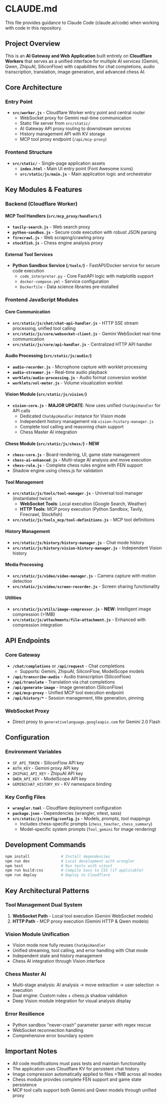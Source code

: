 # CLAUDE.md

This file provides guidance to Claude Code (claude.ai/code) when working with code in this repository.

## Project Overview

This is an **AI Gateway and Web Application** built entirely on **Cloudflare Workers** that serves as a unified interface for multiple AI services (Gemini, Qwen, ZhipuAI, SiliconFlow) with capabilities for chat completions, audio transcription, translation, image generation, and advanced chess AI.

## Core Architecture

### Entry Point
- **`src/worker.js`** - Cloudflare Worker entry point and central router
  - WebSocket proxy for Gemini real-time communication
  - Static file server from `src/static/`
  - AI Gateway API proxy routing to downstream services
  - History management API with KV storage
  - MCP tool proxy endpoint (`/api/mcp-proxy`)

### Frontend Structure
- **`src/static/`** - Single-page application assets
  - **`index.html`** - Main UI entry point (Font Awesome icons)
  - **`src/static/js/main.js`** - Main application logic and orchestrator

## Key Modules & Features

### Backend (Cloudflare Worker)

#### MCP Tool Handlers (`src/mcp_proxy/handlers/`)
- **`tavily-search.js`** - Web search proxy
- **`python-sandbox.js`** - Secure code execution with robust JSON parsing
- **`firecrawl.js`** - Web scraping/crawling proxy
- **`stockfish.js`** - Chess engine analysis proxy

#### External Tool Services
- **Python Sandbox Service (`/tools/`)** - FastAPI/Docker service for secure code execution
  - `code_interpreter.py` - Core FastAPI logic with matplotlib support
  - `docker-compose.yml` - Service configuration
  - `Dockerfile` - Data science libraries pre-installed

### Frontend JavaScript Modules

#### Core Communication
- **`src/static/js/chat/chat-api-handler.js`** - HTTP SSE stream processing, unified tool calling
- **`src/static/js/core/websocket-client.js`** - Gemini WebSocket real-time communication
- **`src/static/js/core/api-handler.js`** - Centralized HTTP API handler

#### Audio Processing (`src/static/js/audio/`)
- **`audio-recorder.js`** - Microphone capture with worklet processing
- **`audio-streamer.js`** - Real-time audio playback
- **`worklets/audio-processing.js`** - Audio format conversion worklet
- **`worklets/vol-meter.js`** - Volume visualization worklet

#### Vision Module (`src/static/js/vision/`)
- **`vision-core.js`** - **MAJOR UPDATE**: Now uses unified `ChatApiHandler` for API calls
  - Dedicated `ChatApiHandler` instance for Vision mode
  - Independent history management via `vision-history-manager.js`
  - Complete tool calling and reasoning chain support
  - Chess Master AI integration

#### Chess Module (`src/static/js/chess/`) - **NEW**
- **`chess-core.js`** - Board rendering, UI, game state management
- **`chess-ai-enhanced.js`** - Multi-stage AI analysis and move execution
- **`chess-rule.js`** - Complete chess rules engine with FEN support
- Shadow engine using chess.js for validation

#### Tool Management
- **`src/static/js/tools/tool-manager.js`** - Universal tool manager (instantiated twice)
  - **WebSocket Tools**: Local execution (Google Search, Weather)
  - **HTTP Tools**: MCP proxy execution (Python Sandbox, Tavily, Firecrawl, Stockfish)
- **`src/static/js/tools_mcp/tool-definitions.js`** - MCP tool definitions

#### History Management
- **`src/static/js/history/history-manager.js`** - Chat mode history
- **`src/static/js/history/vision-history-manager.js`** - Independent Vision history

#### Media Processing
- **`src/static/js/video/video-manager.js`** - Camera capture with motion detection
- **`src/static/js/video/screen-recorder.js`** - Screen sharing functionality

#### Utilities
- **`src/static/js/utils/image-compressor.js`** - **NEW**: Intelligent image compression (>1MB)
- **`src/static/js/attachments/file-attachment.js`** - Enhanced with compression integration

## API Endpoints

### Core Gateway
- **`/chat/completions`** or **`/api/request`** - Chat completions
  - Supports: Gemini, ZhipuAI, SiliconFlow, ModelScope models
- **`/api/transcribe-audio`** - Audio transcription (SiliconFlow)
- **`/api/translate`** - Translation via chat completions
- **`/api/generate-image`** - Image generation (SiliconFlow)
- **`/api/mcp-proxy`** - Unified MCP tool execution endpoint
- **`/api/history/*`** - Session management, title generation, pinning

### WebSocket Proxy
- Direct proxy to `generativelanguage.googleapis.com` for Gemini 2.0 Flash

## Configuration

### Environment Variables
- `SF_API_TOKEN` - SiliconFlow API key
- `AUTH_KEY` - Gemini proxy API key
- `ZHIPUAI_API_KEY` - ZhipuAI API key
- `QWEN_API_KEY` - ModelScope API key
- `GEMINICHAT_HISTORY_KV` - KV namespace binding

### Key Config Files
- **`wrangler.toml`** - Cloudflare deployment configuration
- **`package.json`** - Dependencies (wrangler, vitest, sass)
- **`src/static/js/config/config.js`** - Models, prompts, tool mappings
  - Includes chess-specific prompts (`chess_teacher`, `chess_summary`)
  - Model-specific system prompts (`Tool_gemini` for image rendering)

## Development Commands

```bash
npm install              # Install dependencies
npm run dev              # Local development with wrangler
npm test                 # Run tests with vitest
npm run build:css        # Compile Sass to CSS (if applicable)
npm run deploy           # Deploy to Cloudflare
```

## Key Architectural Patterns

### Tool Management Dual System
1. **WebSocket Path** - Local tool execution (Gemini WebSocket models)
2. **HTTP Path** - MCP proxy execution (Gemini HTTP & Qwen models)

### Vision Module Unification
- Vision mode now fully reuses `ChatApiHandler`
- Unified streaming, tool calling, and error handling with Chat mode
- Independent state and history management
- Chess AI integration through Vision interface

### Chess Master AI
- Multi-stage analysis: AI analysis → move extraction → user selection → execution
- Dual engine: Custom rules + chess.js shadow validation
- Deep Vision module integration for visual analysis display

### Error Resilience
- Python sandbox "never-crash" parameter parser with regex rescue
- WebSocket reconnection handling
- Comprehensive error boundary system

## Important Notes

- All code modifications must pass tests and maintain functionality
- The application uses Cloudflare KV for persistent chat history
- Image compression automatically applied to files >1MB across all modes
- Chess module provides complete FEN support and game state persistence
- MCP tool calls support both Gemini and Qwen models through unified proxy